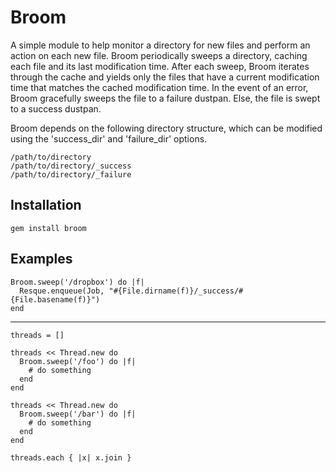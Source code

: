 # Broom

 A simple module to help monitor a directory for new files and perform an action
on each new file.  Broom periodically sweeps a directory, caching each file and its 
last modification time.  After each sweep, Broom iterates through the cache and 
yields only the files that have a current modification time that matches the cached 
modification time.  In the event of an error, Broom gracefully sweeps
the file to a failure dustpan.  Else, the file is swept to a success dustpan.

 Broom depends on the following directory structure, which can be modified
using the 'success_dir' and 'failure_dir' options.

	/path/to/directory
	/path/to/directory/_success
	/path/to/directory/_failure

## Installation

    gem install broom

## Examples

    Broom.sweep('/dropbox') do |f|
      Resque.enqueue(Job, "#{File.dirname(f)}/_success/#{File.basename(f)}")
    end

---

    threads = []
    
    threads << Thread.new do
      Broom.sweep('/foo') do |f|
        # do something
      end
    end
    
    threads << Thread.new do
      Broom.sweep('/bar') do |f|
        # do something
      end
    end
    
    threads.each { |x| x.join }

